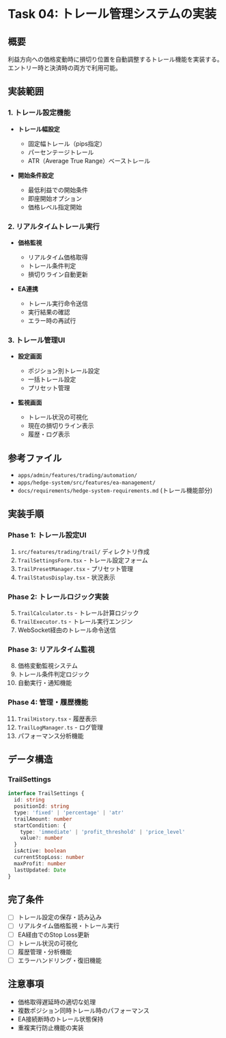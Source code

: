 # Task 04: トレール管理システムの実装

## 概要
利益方向への価格変動時に損切り位置を自動調整するトレール機能を実装する。エントリー時と決済時の両方で利用可能。

## 実装範囲

### 1. トレール設定機能
- **トレール幅設定**
  - 固定幅トレール（pips指定）
  - パーセンテージトレール
  - ATR（Average True Range）ベーストレール

- **開始条件設定**
  - 最低利益での開始条件
  - 即座開始オプション
  - 価格レベル指定開始

### 2. リアルタイムトレール実行
- **価格監視**
  - リアルタイム価格取得
  - トレール条件判定
  - 損切りライン自動更新

- **EA連携**
  - トレール実行命令送信
  - 実行結果の確認
  - エラー時の再試行

### 3. トレール管理UI
- **設定画面**
  - ポジション別トレール設定
  - 一括トレール設定
  - プリセット管理

- **監視画面**
  - トレール状況の可視化
  - 現在の損切りライン表示
  - 履歴・ログ表示

## 参考ファイル
- `apps/admin/features/trading/automation/` 
- `apps/hedge-system/src/features/ea-management/`
- `docs/requirements/hedge-system-requirements.md` (トレール機能部分)

## 実装手順

### Phase 1: トレール設定UI
1. `src/features/trading/trail/` ディレクトリ作成
2. `TrailSettingsForm.tsx` - トレール設定フォーム
3. `TrailPresetManager.tsx` - プリセット管理
4. `TrailStatusDisplay.tsx` - 状況表示

### Phase 2: トレールロジック実装
5. `TrailCalculator.ts` - トレール計算ロジック
6. `TrailExecutor.ts` - トレール実行エンジン
7. WebSocket経由のトレール命令送信

### Phase 3: リアルタイム監視
8. 価格変動監視システム
9. トレール条件判定ロジック
10. 自動実行・通知機能

### Phase 4: 管理・履歴機能
11. `TrailHistory.tsx` - 履歴表示
12. `TrailLogManager.ts` - ログ管理
13. パフォーマンス分析機能

## データ構造

### TrailSettings
```typescript
interface TrailSettings {
  id: string
  positionId: string
  type: 'fixed' | 'percentage' | 'atr'
  trailAmount: number
  startCondition: {
    type: 'immediate' | 'profit_threshold' | 'price_level'
    value?: number
  }
  isActive: boolean
  currentStopLoss: number
  maxProfit: number
  lastUpdated: Date
}
```

## 完了条件
- [ ] トレール設定の保存・読み込み
- [ ] リアルタイム価格監視・トレール実行
- [ ] EA経由でのStop Loss更新
- [ ] トレール状況の可視化
- [ ] 履歴管理・分析機能
- [ ] エラーハンドリング・復旧機能

## 注意事項
- 価格取得遅延時の適切な処理
- 複数ポジション同時トレール時のパフォーマンス
- EA接続断時のトレール状態保持
- 重複実行防止機能の実装